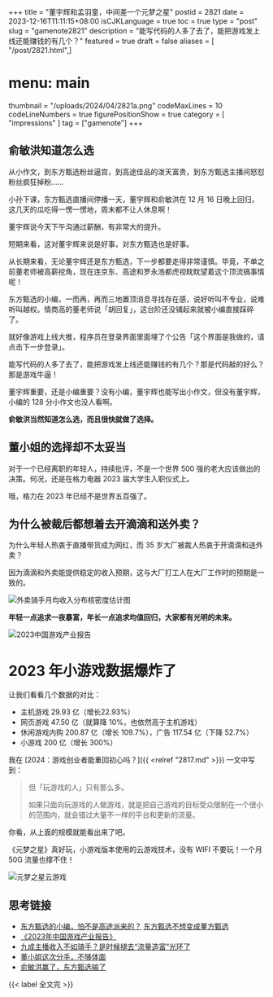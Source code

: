 +++
title = "董宇辉和孟羽童，中间差一个元梦之星"
postid = 2821
date = 2023-12-16T11:11:15+08:00
isCJKLanguage = true
toc = true
type = "post"
slug = "gamenote2821"
description = "能写代码的人多了去了，能把游戏发上线还能赚钱的有几个？"
featured = true
draft = false
aliases = [ "/post/2821.html",]
# menu: main
thumbnail = "/uploads/2024/04/2821a.png"
codeMaxLines = 10
codeLineNumbers = true
figurePositionShow = true
category = [ "impressions" ]
tag = ["gamenote"]
+++

## 俞敏洪知道怎么选

从小作文，到东方甄选粉丝逼宫，到高途佳品的泼天富贵，到东方甄选主播间怒怼粉丝疯狂掉粉…… <!--more-->

小孙下课，东方甄选直播间停播一天，董宇辉和俞敏洪在 12 月 16 日晚上回归，这几天的瓜吃得一愣一愣地，周末都不让人休息啊！

董宇辉说今天下午沟通过薪酬，有非常大的提升。

短期来看，这对董宇辉来说是好事，对东方甄选也是好事。

从长期来看，无论董宇辉还是东方甄选，下一步都要走得非常谨慎。毕竟，不单之前董老师被高薪挖角，现在连京东、高途和罗永浩都虎视眈眈望着这个顶流搞事情呢！

东方甄选的小编，一而再，再而三地置顶消息寻找存在感，说好听叫不专业，说难听叫越权。情商高的董老师说「胡回复」，这台阶还没铺起来就被小编直接踩碎了。

就好像游戏上线大推，程序员在登录界面里面埋了个公告「这个界面是我做的，请点击下一步登录」。

能写代码的人多了去了，能把游戏发上线还能赚钱的有几个？那是代码敲的好么？那是游戏牛逼！

董宇辉重要，还是小编重要？没有小编，董宇辉也能写出小作文，但没有董宇辉，小编的 128 分小作文也没人看啊。

**俞敏洪当然知道怎么选，而且很快就做了选择。**

## 董小姐的选择却不太妥当

对于一个已经离职的年轻人，持续批评，不是一个世界 500 强的老大应该做出的决策。何况，还是在格力电器 2023 届大学生入职仪式上。

哦，格力在 2023 年已经不是世界五百强了。

## 为什么被裁后都想着去开滴滴和送外卖？

为什么年轻人热衷于直播带货成为网红，而 35 岁大厂被裁人热衷于开滴滴和送外卖？

因为滴滴和外卖能提供稳定的收入预期，这与大厂打工人在大厂工作时的预期是一致的。

![外卖骑手月均收入分布核密度估计图](/uploads/2024/04/2821a.png)

**年轻一点追求一夜暴富，年长一点追求均值回归，大家都有光明的未来。**

![2023中国游戏产业报告](/uploads/2024/04/2821b.png)

# 2023 年小游戏数据爆炸了

让我们看看几个数据的对比：

- 主机游戏 29.93 亿（增长22.93%）
- 网页游戏 47.50 亿（就算降 10%，也依然高于主机游戏）
- 休闲游戏内购 200.87 亿（增长 109.7%），广告 117.54 亿（下降 52.7%）
- 小游戏 200 亿（增长 300%）

我在 [2024：游戏创业者能重回初心吗？]({{ <relref "2817.md" >}}) 一文中写到：

> 但「玩游戏的人」只有那么多。
>
> 如果只面向玩游戏的人做游戏，就是把自己游戏的目标受众限制在一个很小的范围内，就会错过大量不一样的平台和更新的流量。

你看，从上面的规模就能看出来了吧。

《元梦之星》真好玩，小游戏版本使用的云游戏技术，没有 WIFI 不要玩！一个月 50G 流量也撑不住！

![元梦之星云游戏](/uploads/2024/04/2821c.png)

## 思考链接

- [东方甄选的小编，怕不是高途派来的？](https://mp.weixin.qq.com/s/leoB1KnhH39-DFkK-TjLHA)
[东方甄选不想变成董方甄选](https://mp.weixin.qq.com/s/B5QbR8WEjS8-1jhbtCFFfw)
- [《2023年中国游戏产业报告》](https://mp.weixin.qq.com/s/EB9-IaHNy3G5qitswnFzPQ)
- [九成主播收入不如骑手？是时候褪去“流量造富”光环了](https://mp.weixin.qq.com/s/RYcW7cw-0QWb7rf-oiCmWQ)
- [董小姐这次分手，不够体面](https://mp.weixin.qq.com/s/SD4x_q_jNlgzEIuzLVNmGA)
- [俞敏洪赢了，东方甄选输了](https://mp.weixin.qq.com/s/VOaJx28IXqomLIPZN7MFRg)

{{< label 全文完 >}}
